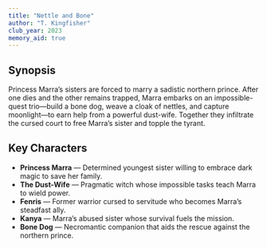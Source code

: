 ```yaml
---
title: "Nettle and Bone"
author: "T. Kingfisher"
club_year: 2023
memory_aid: true
---
```


## Synopsis
Princess Marra’s sisters are forced to marry a sadistic northern prince. After one dies and the other remains trapped, Marra embarks on an impossible-quest trio—build a bone dog, weave a cloak of nettles, and capture moonlight—to earn help from a powerful dust-wife. Together they infiltrate the cursed court to free Marra’s sister and topple the tyrant.

## Key Characters
- **Princess Marra** — Determined youngest sister willing to embrace dark magic to save her family.
- **The Dust-Wife** — Pragmatic witch whose impossible tasks teach Marra to wield power.
- **Fenris** — Former warrior cursed to servitude who becomes Marra’s steadfast ally.
- **Kanya** — Marra’s abused sister whose survival fuels the mission.
- **Bone Dog** — Necromantic companion that aids the rescue against the northern prince.
